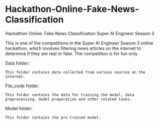 # Hackathon-Online-Fake-News-Classification

Hackathon Online: Fake News Classification Super AI Engineer Season 3

This is one of the competitions in the Super AI Engineer Season 3 online hackathon, which involves filtering news articles on the internet to determine if they are real or fake. The competition is for fun only.

Data folder:

    This folder contains data collected from various sources on the internet.
    
File_code folder:

    This folder contains the data for training the model, data preprocessing, model preparation and other related tasks.
    
Model folder:

    This folder contains the pre-trained model.

